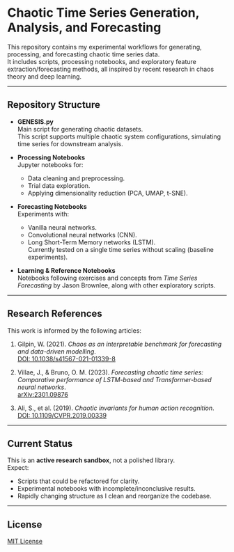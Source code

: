 # Chaotic Time Series Generation, Analysis, and Forecasting

This repository contains my experimental workflows for generating, processing, and forecasting chaotic time series data.  
It includes scripts, processing notebooks, and exploratory feature extraction/forecasting methods, all inspired by recent research in chaos theory and deep learning.

---

## Repository Structure

- **GENESIS.py**  
  Main script for generating chaotic datasets.  
  This script supports multiple chaotic system configurations, simulating time series for downstream analysis.

- **Processing Notebooks**  
  Jupyter notebooks for:
  - Data cleaning and preprocessing.
  - Trial data exploration.
  - Applying dimensionality reduction (PCA, UMAP, t-SNE).

- **Forecasting Notebooks**  
  Experiments with:
  - Vanilla neural networks.
  - Convolutional neural networks (CNN).
  - Long Short-Term Memory networks (LSTM).  
  Currently tested on a single time series without scaling (baseline experiments).

- **Learning & Reference Notebooks**  
  Notebooks following exercises and concepts from *Time Series Forecasting* by Jason Brownlee, along with other exploratory scripts.

---

## Research References

This work is informed by the following articles:

1. Gilpin, W. (2021). *Chaos as an interpretable benchmark for forecasting and data-driven modelling*.  
   [DOI: 10.1038/s41567-021-01339-8](https://doi.org/10.1038/s41567-021-01339-8)

2. Villae, J., & Bruno, O. M. (2023). *Forecasting chaotic time series: Comparative performance of LSTM-based and Transformer-based neural networks*.  
   [arXiv:2301.09876](https://arxiv.org/abs/2301.09876)

3. Ali, S., et al. (2019). *Chaotic invariants for human action recognition*.  
   [DOI: 10.1109/CVPR.2019.00339](https://doi.org/10.1109/CVPR.2019.00339)

---

## Current Status

This is an **active research sandbox**, not a polished library.  
Expect:
- Scripts that could be refactored for clarity.
- Experimental notebooks with incomplete/inconclusive results.
- Rapidly changing structure as I clean and reorganize the codebase.

---

## License

[MIT License](LICENSE)
